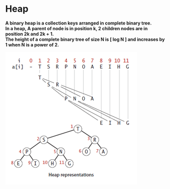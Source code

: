 # Heap

<strong>A binary heap is a collection keys arranged in complete binary tree.<br> 
In a heap, A parent of node is in  position k, 2 children nodes are in position 2k and 2k + 1.<br>
The height of a complete binary tree of size N is [ log N ] and increases by 1 when N is a power of 2.</strong>

<img src="/images/HeapStructure.png">

